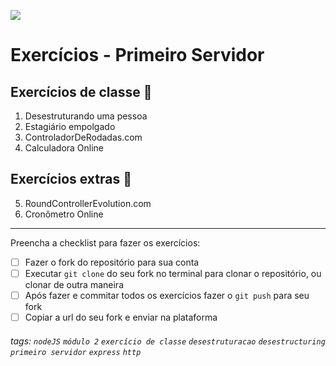 ![](https://i.imgur.com/xG74tOh.png)

# Exercícios - Primeiro Servidor

## Exercícios de classe 🏫

1. Desestruturando uma pessoa
2. Estagiário empolgado
3. ControladorDeRodadas.com
4. Calculadora Online

## Exercícios extras 🌟

5. RoundControllerEvolution.com
6. Cronômetro Online

---

Preencha a checklist para fazer os exercícios:

-   [ ] Fazer o fork do repositório para sua conta
-   [ ] Executar `git clone` do seu fork no terminal para clonar o repositório, ou clonar de outra maneira
-   [ ] Após fazer e commitar todos os exercícios fazer o `git push` para seu fork
-   [ ] Copiar a url do seu fork e enviar na plataforma

###### tags: `nodeJS` `módulo 2` `exercício de classe` `desestruturacao` `desestructuring` `primeiro servidor` `express` `http`
